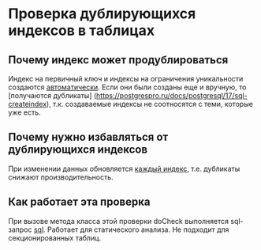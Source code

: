 # Проверка дублирующихся индексов в таблицах

## Почему индекс может продублироваться
Индекс на первичный ключ и индексы на ограничения уникальности создаются [автоматически](https://postgrespro.ru/docs/postgresql/17/indexes-unique). Если они были созданы еще и вручную, то [получаются дубликаты]
(https://postgrespro.ru/docs/postgresql/17/sql-createindex), т.к. создаваемые индексы не соотносятся с теми, которые уже есть.

## Почему нужно избавляться от дублирующихся индексов
При изменении данных обновляется [каждый индекс](https://postgrespro.ru/docs/postgresql/17/btree), т.е. дубликаты снижают производительность. 

## Как работает эта проверка
При вызове метода класса этой проверки doCheck выполняется sql-запрос [sql](https://github.com/mfvanek/pg-index-health-sql/blob/master/sql/duplicated_indexes.sql).
Работает для статического анализа.
Не подходит для секционированных таблиц.
